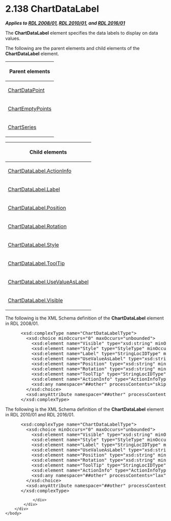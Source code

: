 <html dir="LTR" xmlns:mshelp="http://msdn.microsoft.com/mshelp" xmlns:ddue="http://ddue.schemas.microsoft.com/authoring/2003/5" xmlns:xlink="http://www.w3.org/1999/xlink" xmlns:tool="http://www.microsoft.com/tooltip">
    <head>
        <meta http-equiv="Content-Type" content="text/html; CHARSET=utf-8"></meta>
        <meta name="save" content="history"></meta>
        <title>2.138 ChartDataLabel</title>
        <xml>
            <mshelp:toctitle title="2.138 ChartDataLabel"></mshelp:toctitle>
            <mshelp:rltitle title="[MS-RDL]: ChartDataLabel"></mshelp:rltitle>
            <mshelp:keyword index="A" term="cb4e56a8-c079-4788-a576-cec2510f5b96"></mshelp:keyword>
            <mshelp:attr name="DCSext.ContentType" value="open specification"></mshelp:attr>
            <mshelp:attr name="AssetID" value="cb4e56a8-c079-4788-a576-cec2510f5b96"></mshelp:attr>
            <mshelp:attr name="TopicType" value="kbRef"></mshelp:attr>
            <mshelp:attr name="DCSext.Title" value="[MS-RDL]: ChartDataLabel" />
        </xml>
    </head>
    <body>
        <div id="header">
            <h1 class="heading">2.138 ChartDataLabel</h1>
        </div>
        <div id="mainSection">
            <div id="mainBody">
                <div id="allHistory" class="saveHistory"></div>
                <div id="sectionSection0" class="section" name="collapseableSection">
                    

<p><b><i>Applies to </i></b><a href="1e855f94-4617-47e4-b89e-0856c6cb420f.html"><b><i>RDL 2008/01</i></b></a><b><i>,
</i></b><a href="3428e690-a348-4ec7-8a6a-8efb42d2cdee.html"><b><i>RDL 2010/01</i></b></a><b><i>,
and </i></b><a href="52ce3983-2bfc-4e72-9359-42aaf5fe4509.html"><b><i>RDL 2016/01</i></b></a></p>

<p>The <b>ChartDataLabel</b> element specifies the data labels
to display on data values. </p>

<p>The following are the parent elements and child elements of
the <b>ChartDataLabel</b> element.</p>

<table>
 <thead>
  <tr>
   <th>
   <p>Parent elements</p>
   </th>
  </tr>
 </thead>
 <tr>
  <td>
  <p><a href="86cf2a9b-4610-4ffe-8fff-16480a7bf6a4.html">ChartDataPoint</a></p>
  </td>
 </tr>
 <tr>
  <td>
  <p><a href="63318796-2f97-45e4-bd8c-8926255308c7.html">ChartEmptyPoints</a></p>
  </td>
 </tr>
 <tr>
  <td>
  <p><a href="aee11573-3fcf-4365-938b-e6c8ceece6e1.html"><span>ChartSeries</span></a></p>
  </td>
 </tr>
</table>

<p> </p>

<table>
 <thead>
  <tr>
   <th>
   <p>Child elements</p>
   </th>
  </tr>
 </thead>
 <tr>
  <td>
  <p><a href="6d83c039-f0c8-419b-a9ce-45fbda7c81a7.html">ChartDataLabel.ActionInfo</a></p>
  </td>
 </tr>
 <tr>
  <td>
  <p><a href="950323a5-56f7-468e-add0-2c640320b3b7.html">ChartDataLabel.Label</a></p>
  </td>
 </tr>
 <tr>
  <td>
  <p><a href="dedcc81f-893a-4b15-99f4-72a594ca3b7e.html">ChartDataLabel.Position</a></p>
  </td>
 </tr>
 <tr>
  <td>
  <p><a href="7fe9eaa8-ca92-4055-bf28-cfbe6de82e30.html">ChartDataLabel.Rotation</a></p>
  </td>
 </tr>
 <tr>
  <td>
  <p><a href="4cc9c868-2259-4038-bee4-972f2b76a764.html">ChartDataLabel.Style</a></p>
  </td>
 </tr>
 <tr>
  <td>
  <p><a href="ff868371-68ad-4bd5-95ae-67c20bb077dc.html">ChartDataLabel.ToolTip</a></p>
  </td>
 </tr>
 <tr>
  <td>
  <p><a href="6d048c7f-c9d1-4b1c-b76c-6bb83d9891d1.html">ChartDataLabel.UseValueAsLabel</a></p>
  </td>
 </tr>
 <tr>
  <td>
  <p><a href="587b27b9-3d7c-438b-97ca-3d3dfd447993.html">ChartDataLabel.Visible</a></p>
  </td>
 </tr>
</table>

<p>The following is the XML Schema definition of the <b>ChartDataLabel</b>
element in RDL 2008/01.</p>

<dl>
<dd>
<div><pre> &lt;xsd:complexType name=&quot;ChartDataLabelType&quot;&gt;
   &lt;xsd:choice minOccurs=&quot;0&quot; maxOccurs=&quot;unbounded&quot;&gt;
     &lt;xsd:element name=&quot;Visible&quot; type=&quot;xsd:string&quot; minOccurs=&quot;0&quot; /&gt;
     &lt;xsd:element name=&quot;Style&quot; type=&quot;StyleType&quot; minOccurs=&quot;0&quot; /&gt;
     &lt;xsd:element name=&quot;Label&quot; type=&quot;StringLocIDType&quot; minOccurs=&quot;0&quot; /&gt;
     &lt;xsd:element name=&quot;UseValueAsLabel&quot; type=&quot;xsd:string&quot; minOccurs=&quot;0&quot; /&gt;
     &lt;xsd:element name=&quot;Position&quot; type=&quot;xsd:string&quot; minOccurs=&quot;0&quot; /&gt;
     &lt;xsd:element name=&quot;Rotation&quot; type=&quot;xsd:string&quot; minOccurs=&quot;0&quot; /&gt;
     &lt;xsd:element name=&quot;ToolTip&quot; type=&quot;StringLocIDType&quot; minOccurs=&quot;0&quot; /&gt;
     &lt;xsd:element name=&quot;ActionInfo&quot; type=&quot;ActionInfoType&quot; minOccurs=&quot;0&quot; /&gt;
     &lt;xsd:any namespace=&quot;##other&quot; processContents=&quot;skip&quot; /&gt;
   &lt;/xsd:choice&gt;
   &lt;xsd:anyAttribute namespace=&quot;##other&quot; processContents=&quot;skip&quot; /&gt;
 &lt;/xsd:complexType&gt;
</pre></div>
</dd></dl>

<p>The following is the XML Schema definition of the <b>ChartDataLabel</b>
element in RDL 2010/01 and RDL 2016/01.</p>

<dl>
<dd>
<div><pre> &lt;xsd:complexType name=&quot;ChartDataLabelType&quot;&gt;
   &lt;xsd:choice minOccurs=&quot;0&quot; maxOccurs=&quot;unbounded&quot;&gt;
     &lt;xsd:element name=&quot;Visible&quot; type=&quot;xsd:string&quot; minOccurs=&quot;0&quot; /&gt;
     &lt;xsd:element name=&quot;Style&quot; type=&quot;StyleType&quot; minOccurs=&quot;0&quot; /&gt;
     &lt;xsd:element name=&quot;Label&quot; type=&quot;StringLocIDType&quot; minOccurs=&quot;0&quot; /&gt;
     &lt;xsd:element name=&quot;UseValueAsLabel&quot; type=&quot;xsd:string&quot; minOccurs=&quot;0&quot; /&gt;
     &lt;xsd:element name=&quot;Position&quot; type=&quot;xsd:string&quot; minOccurs=&quot;0&quot; /&gt;
     &lt;xsd:element name=&quot;Rotation&quot; type=&quot;xsd:string&quot; minOccurs=&quot;0&quot; /&gt;
     &lt;xsd:element name=&quot;ToolTip&quot; type=&quot;StringLocIDType&quot; minOccurs=&quot;0&quot; /&gt;
     &lt;xsd:element name=&quot;ActionInfo&quot; type=&quot;ActionInfoType&quot; minOccurs=&quot;0&quot; /&gt;
     &lt;xsd:any namespace=&quot;##other&quot; processContents=&quot;lax&quot; /&gt;
   &lt;/xsd:choice&gt;
   &lt;xsd:anyAttribute namespace=&quot;##other&quot; processContents=&quot;lax&quot; /&gt;
 &lt;/xsd:complexType&gt;
</pre></div>
</dd></dl>


                </div>
            </div>
        </div>
    </body>
</html>